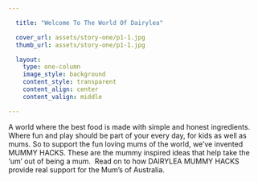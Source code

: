 ```yaml
---

  title: "Welcome To The World Of Dairylea"

  cover_url: assets/story-one/p1-1.jpg
  thumb_url: assets/story-one/p1-1.jpg

  layout:
    type: one-column
    image_style: background
    content_style: transparent
    content_align: center
    content_valign: middle

---
```


A world where the best food is made with simple and honest ingredients.
Where fun and play should be part of your every day, for kids as well as mums.
So to support the fun loving mums of the world, we’ve invented MUMMY HACKS.
These are the mummy inspired ideas that help take the ‘um’ out of being a mum. 
Read on to how DAIRYLEA MUMMY HACKS provide real support for the Mum’s of Australia.
